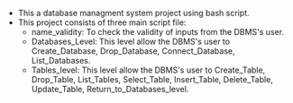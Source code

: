 - This a database managment system project using bash script.
- This project consists of three main script file: 
    - name_validity: To check the validity of inputs from the DBMS's user.
    - Databases_Level: This level allow the DBMS's user to Create_Database, Drop_Database, Connect_Database, List_Databases.
    - Tables_level: This level allow the DBMS's user to Create_Table, Drop_Table, List_Tables, Select_Table, Insert_Table, Delete_Table, Update_Table, Return_to_Databases_level.